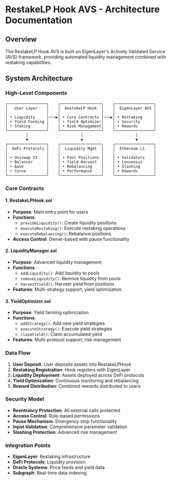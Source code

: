 # RestakeLP Hook AVS - Architecture Documentation

## Overview

The RestakeLP Hook AVS is built on EigenLayer's Actively Validated Service (AVS) framework, providing automated liquidity management combined with restaking capabilities.

## System Architecture

### High-Level Components

```
┌─────────────────┐    ┌──────────────────┐    ┌─────────────────┐
│   User Layer    │    │  RestakeLP Hook  │    │  EigenLayer AVS │
│                 │    │                  │    │                 │
│ • Liquidity     │───▶│ • Core Contracts │───▶│ • Restaking     │
│ • Yield Farming │    │ • Yield Optimizer│    │ • Security      │
│ • Staking       │    │ • Risk Management│    │ • Rewards       │
└─────────────────┘    └──────────────────┘    └─────────────────┘
         │                       │                       │
         ▼                       ▼                       ▼
┌─────────────────┐    ┌──────────────────┐    ┌─────────────────┐
│  DeFi Protocols │    │  Liquidity Mgmt  │    │  Ethereum L1    │
│                 │    │                  │    │                 │
│ • Uniswap V3    │    │ • Pool Positions │    │ • Validators    │
│ • Balancer      │    │ • Yield Harvest  │    │ • Consensus     │
│ • Aave          │    │ • Rebalancing    │    │ • Slashing      │
│ • Curve         │    │ • Performance    │    │ • Rewards       │
└─────────────────┘    └──────────────────┘    └─────────────────┘
```

### Core Contracts

#### 1. RestakeLPHook.sol
- **Purpose**: Main entry point for users
- **Functions**:
  - `provideLiquidity()`: Create liquidity positions
  - `executeRestaking()`: Execute restaking operations
  - `executeRebalancing()`: Rebalance positions
- **Access Control**: Owner-based with pause functionality

#### 2. LiquidityManager.sol
- **Purpose**: Advanced liquidity management
- **Functions**:
  - `addLiquidity()`: Add liquidity to pools
  - `removeLiquidity()`: Remove liquidity from pools
  - `harvestYield()`: Harvest yield from positions
- **Features**: Multi-strategy support, yield optimization

#### 3. YieldOptimizer.sol
- **Purpose**: Yield farming optimization
- **Functions**:
  - `addStrategy()`: Add new yield strategies
  - `executeStrategy()`: Execute yield strategies
  - `claimYield()`: Claim accumulated yield
- **Features**: Multi-protocol support, risk management

### Data Flow

1. **User Deposit**: User deposits assets into RestakeLPHook
2. **Restaking Registration**: Hook registers with EigenLayer
3. **Liquidity Deployment**: Assets deployed across DeFi protocols
4. **Yield Optimization**: Continuous monitoring and rebalancing
5. **Reward Distribution**: Combined rewards distributed to users

### Security Model

- **Reentrancy Protection**: All external calls protected
- **Access Control**: Role-based permissions
- **Pause Mechanism**: Emergency stop functionality
- **Input Validation**: Comprehensive parameter validation
- **Slashing Protection**: Advanced risk management

### Integration Points

- **EigenLayer**: Restaking infrastructure
- **DeFi Protocols**: Liquidity provision
- **Oracle Systems**: Price feeds and yield data
- **Subgraph**: Real-time data indexing
